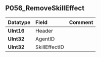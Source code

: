 ## P056\_RemoveSkillEffect ##
| **Datatype** | **Field** | **Comment** |
|:-------------|:----------|:------------|
| **UInt16**   | Header    |             |
| **UInt32**   | AgentID   |             |
| **UInt32**   | SkillEffectID |             |